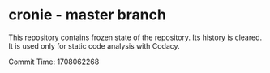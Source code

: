 # cronie - master branch

This repository contains frozen state of the repository.
Its history is cleared. It is used only for static code
analysis with Codacy.

Commit Time: 1708062268